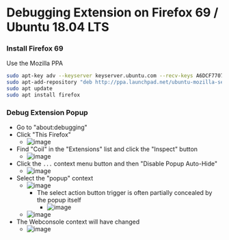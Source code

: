# Debugging Extension on Firefox 69 / Ubuntu 18.04 LTS

### Install Firefox 69

Use the Mozilla PPA

```bash
sudo apt-key adv --keyserver keyserver.ubuntu.com --recv-keys A6DCF7707EBC211F
sudo apt-add-repository "deb http://ppa.launchpad.net/ubuntu-mozilla-security/ppa/ubuntu bionic main"
sudo apt update
sudo apt install firefox
```

### Debug Extension Popup

- Go to "about:debugging"
- Click "This Firefox"
  - ![image](https://user-images.githubusercontent.com/525211/66808860-48da4200-ef56-11e9-89ed-fd578e1ee683.png)
- Find "Coil" in the "Extensions" list and click the "Inspect" button
  - ![image](https://user-images.githubusercontent.com/525211/66808914-72936900-ef56-11e9-950c-02530d809ac4.png)
- Click the `...` context menu button and then "Disable Popup Auto-Hide"
  - ![image](https://user-images.githubusercontent.com/525211/66809086-d87ff080-ef56-11e9-9c0d-7052ad64784b.png)
- Select the "popup" context
  - ![image](https://user-images.githubusercontent.com/525211/66809720-1f221a80-ef58-11e9-87cb-080f29f569a0.png)
    - The select action button trigger is often partially concealed by the popup itself
      - ![image](https://user-images.githubusercontent.com/525211/66809845-57295d80-ef58-11e9-8a91-480f9c6d68e8.png)
  - ![image](https://user-images.githubusercontent.com/525211/66809735-2812ec00-ef58-11e9-9cfa-7bbf5685814b.png)
- The Webconsole context will have changed
  - ![image](https://user-images.githubusercontent.com/525211/66809976-8fc93700-ef58-11e9-934d-6b57be6e6fe9.png)

